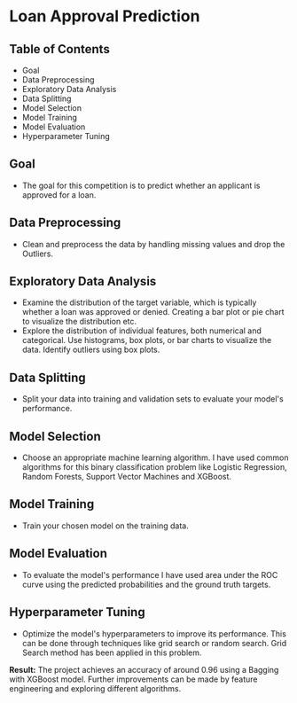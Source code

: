 # Loan Approval Prediction


## Table of Contents
- Goal
- Data Preprocessing
- Exploratory Data Analysis
- Data Splitting
- Model Selection
- Model Training
- Model Evaluation
- Hyperparameter Tuning

## Goal
 - The goal for this competition is to predict whether an applicant is approved for a loan.

## Data Preprocessing
 - Clean and preprocess the data by handling missing values and drop the Outliers.

## Exploratory Data Analysis
- Examine the distribution of the target variable, which is typically whether a loan was approved or denied. Creating a bar plot or pie chart to visualize the 
   distribution etc.
- Explore the distribution of individual features, both numerical and categorical. Use histograms, box plots, or bar charts to visualize the data. Identify outliers using box plots.

## Data Splitting
- Split your data into training and validation sets to evaluate your model's performance.

## Model Selection
- Choose an appropriate machine learning algorithm. I have used common algorithms for this binary classification problem like Logistic Regression, Random Forests, 
  Support Vector Machines and XGBoost.

## Model Training
- Train your chosen model on the training data.

## Model Evaluation
- To evaluate the model's performance I have used area under the ROC curve using the predicted probabilities and the ground truth targets.

## Hyperparameter Tuning
- Optimize the model's hyperparameters to improve its performance. This can be done through techniques like grid search or random search. Grid Search method has 
  been applied in this problem.

**Result:**
   The project achieves an accuracy of around 0.96 using a Bagging with XGBoost model. Further improvements can be made by feature engineering and exploring 
    different algorithms.
